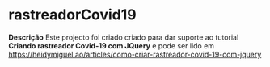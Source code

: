 # rastreadorCovid19

**Descrição**
Este projecto foi criado criado para dar suporte ao tutorial **Criando rastreador Covid-19 com JQuery**
e pode ser lido em https://heidymiguel.ao/articles/como-criar-rastreador-covid-19-com-jquery